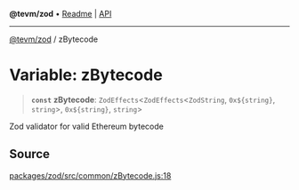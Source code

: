 **@tevm/zod** • [Readme](../README.md) \| [API](../globals.md)

***

[@tevm/zod](../README.md) / zBytecode

# Variable: zBytecode

> **`const`** **zBytecode**: `ZodEffects`\<`ZodEffects`\<`ZodString`, ```0x${string}```, `string`\>, ```0x${string}```, `string`\>

Zod validator for valid Ethereum bytecode

## Source

[packages/zod/src/common/zBytecode.js:18](https://github.com/evmts/tevm-monorepo/blob/main/packages/zod/src/common/zBytecode.js#L18)
